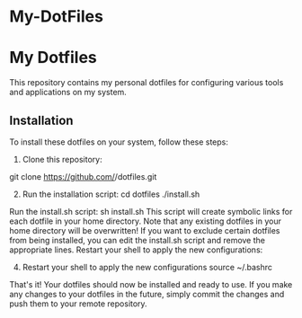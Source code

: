 # My-DotFiles
# My Dotfiles

This repository contains my personal dotfiles for configuring various tools and applications on my system. 

## Installation

To install these dotfiles on your system, follow these steps:

1. Clone this repository:

git clone https://github.com/<username>/dotfiles.git


2. Run the installation script:
cd dotfiles
./install.sh

Run the install.sh script:
sh install.sh
This script will create symbolic links for each dotfile in your home directory. Note that any existing dotfiles in your home directory will be overwritten!
If you want to exclude certain dotfiles from being installed, you can edit the install.sh script and remove the appropriate lines.
Restart your shell to apply the new configurations:

4. Restart your shell to apply the new configurations
source ~/.bashrc

That's it! Your dotfiles should now be installed and ready to use. If you make any changes to your dotfiles in the future, simply commit the changes and push them to your remote repository.
